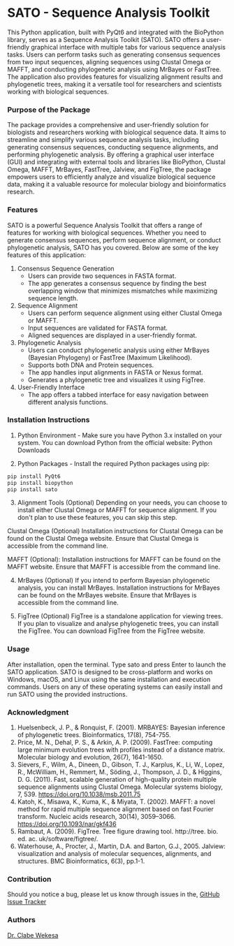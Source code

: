 # SATO - Sequence Analysis Toolkit
This Python application, built with PyQt6 and integrated with the BioPython library, serves as a Sequence Analysis Toolkit (SATO). SATO offers a user-friendly graphical interface with multiple tabs for various sequence analysis tasks. Users can perform tasks such as generating consensus sequences from two input sequences, aligning sequences using Clustal Omega or MAFFT, and conducting phylogenetic analysis using MrBayes or FastTree. The application also provides features for visualizing alignment results and phylogenetic trees, making it a versatile tool for researchers and scientists working with biological sequences. 
### Purpose of the Package
The package provides a comprehensive and user-friendly solution for biologists and researchers working with biological sequence data. It aims to streamline and simplify various sequence analysis tasks, including generating consensus sequences, conducting sequence alignments, and performing phylogenetic analysis. By offering a graphical user interface (GUI) and integrating with external tools and libraries like BioPython, Clustal Omega, MAFFT, MrBayes, FastTree, Jalview, and FigTree, the package empowers users to efficiently analyze and visualize biological sequence data, making it a valuable resource for molecular biology and bioinformatics research. 
### Features
SATO is a powerful Sequence Analysis Toolkit that offers a range of features for working with biological sequences. Whether you need to generate consensus sequences, perform sequence alignment, or conduct phylogenetic analysis, SATO has you covered. Below are some of the key features of this application:
1. Consensus Sequence Generation
   - Users can provide two sequences in FASTA format.
   - The app generates a consensus sequence by finding the best overlapping window that minimizes mismatches while maximizing sequence length.
2. Sequence Alignment
   - Users can perform sequence alignment using either Clustal Omega or MAFFT.
   - Input sequences are validated for FASTA format.
   - Aligned sequences are displayed in a user-friendly format.
3. Phylogenetic Analysis
   - Users can conduct phylogenetic analysis using either MrBayes (Bayesian Phylogeny) or FastTree (Maximum Likelihood).
   - Supports both DNA and Protein sequences.
   - The app handles input alignments in FASTA or Nexus format.
   - Generates a phylogenetic tree and visualizes it using FigTree.
4. User-Friendly Interface
   - The app offers a tabbed interface for easy navigation between different analysis functions. 
### Installation Instructions
1. Python Environment - Make sure you have Python 3.x installed on your system. You can download Python from the official website: Python Downloads

2. Python Packages - Install the required Python packages using pip:
```bash
pip install PyQt6
pip install biopython
pip install sato
```
3. Alignment Tools (Optional)
Depending on your needs, you can choose to install either Clustal Omega or MAFFT for sequence alignment. If you don't plan to use these features, you can skip this step.

Clustal Omega (Optional)
Installation instructions for Clustal Omega can be found on the Clustal Omega website.
Ensure that Clustal Omega is accessible from the command line.

MAFFT (Optional):
Installation instructions for MAFFT can be found on the MAFFT website.
Ensure that MAFFT is accessible from the command line.

4. MrBayes (Optional)
If you intend to perform Bayesian phylogenetic analysis, you can install MrBayes.
Installation instructions for MrBayes can be found on the MrBayes website.
Ensure that MrBayes is accessible from the command line.

5. FigTree (Optional)
FigTree is a standalone application for viewing trees.
If you plan to visualize and analyse phylogenetic trees, you can install the FigTree.
You can download FigTree from the FigTree website.

### Usage
After installation, open the terminal.
Type sato and press Enter to launch the SATO application.
SATO is designed to be cross-platform and works on Windows, macOS, and Linux using the same installation and execution commands. Users on any of these operating systems can easily install and run SATO using the provided instructions.

### Acknowledgment
1. Huelsenbeck, J. P., & Ronquist, F. (2001). MRBAYES: Bayesian inference of phylogenetic trees. Bioinformatics, 17(8), 754-755.
2. Price, M. N., Dehal, P. S., & Arkin, A. P. (2009). FastTree: computing large minimum evolution trees with profiles instead of a distance matrix. Molecular biology and evolution, 26(7), 1641-1650.
3. Sievers, F., Wilm, A., Dineen, D., Gibson, T. J., Karplus, K., Li, W., Lopez, R., McWilliam, H., Remmert, M., Söding, J., Thompson, J. D., & Higgins, D. G. (2011). Fast, scalable generation of high-quality protein multiple sequence alignments using Clustal Omega. Molecular systems biology, 7, 539. https://doi.org/10.1038/msb.2011.75
4. Katoh, K., Misawa, K., Kuma, K., & Miyata, T. (2002). MAFFT: a novel method for rapid multiple sequence alignment based on fast Fourier transform. Nucleic acids research, 30(14), 3059–3066. https://doi.org/10.1093/nar/gkf436
5. Rambaut, A. (2009). FigTree. Tree figure drawing tool. http://tree. bio. ed. ac. uk/software/figtree/.
6. Waterhouse, A., Procter, J., Martin, D.A. and Barton, G.J., 2005. Jalview: visualization and analysis of molecular sequences, alignments, and structures. BMC Bioinformatics, 6(3), pp.1-1.
### Contribution
Should you notice a bug, please let us know through issues in the, [GitHub Issue Tracker](https://github.com/clabe-wekesa/MLDockKit/issues)

### Authors
[Dr. Clabe Wekesa](https://www.ice.mpg.de/246268/group-members)
 
